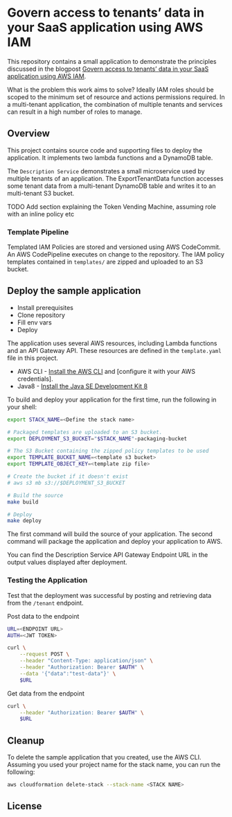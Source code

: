 # Govern access to tenants’ data in your SaaS application using AWS IAM

This repository contains a small application to demonstrate the principles discussed in the blogpost [Govern access to tenants’ data in your SaaS application using AWS IAM]().

What is the problem this work aims to solve? Ideally IAM roles should be scoped to the minimum set of resource and actions permissions required. In a multi-tenant application, the combination of multiple tenants and services can result in a high number of roles to manage.

## Overview

This project contains source code and supporting files to deploy the application. It implements two lambda functions and a DynamoDB table.

The `Description Service` demonstrates a small microservice used by multiple tenants of an application. The ExportTenantData function accesses some tenant data from a multi-tenant DynamoDB table and writes it to an multi-tenant S3 bucket.

TODO Add section explaining the Token Vending Machine, assuming role with an inline policy etc

### Template Pipeline

Templated IAM Policies are stored and versioned using AWS CodeCommit.
An AWS CodePipeline executes on change to the repository.
The IAM policy templates contained in `templates/` are zipped and uploaded to an S3 bucket.

## Deploy the sample application

- Install prerequisites
- Clone repository
- Fill env vars
- Deploy

The application uses several AWS resources, including Lambda functions and an API Gateway API. These resources are defined in the `template.yaml` file in this project.

- AWS CLI - [Install the AWS CLI](https://docs.aws.amazon.com/cli/latest/userguide/cli-chap-install.html) and [configure it with your AWS credentials].
- Java8 - [Install the Java SE Development Kit 8](http://www.oracle.com/technetwork/java/javase/downloads/jdk8-downloads-2133151.html)

To build and deploy your application for the first time, run the following in your shell:

```bash
export STACK_NAME=<Define the stack name>

# Packaged templates are uploaded to an S3 bucket.
export DEPLOYMENT_S3_BUCKET="$STACK_NAME"-packaging-bucket

# The S3 Bucket containing the zipped policy templates to be used
export TEMPLATE_BUCKET_NAME=<template s3 bucket>
export TEMPLATE_OBJECT_KEY=<template zip file>

# Create the bucket if it doesn't exist
# aws s3 mb s3://$DEPLOYMENT_S3_BUCKET

# Build the source
make build

# Deploy
make deploy
```

The first command will build the source of your application.
The second command will package the application and deploy your application to AWS.

You can find the Description Service API Gateway Endpoint URL in the output values displayed after deployment.

### Testing the Application

Test that the deployment was successful by posting and retrieving data from the `/tenant` endpoint.


Post data to the endpoint
```bash
URL=<ENDPOINT URL>
AUTH=<JWT TOKEN>

curl \
    --request POST \
    --header "Content-Type: application/json" \
    --header "Authorization: Bearer $AUTH" \
    --data '{"data":"test-data"}' \
    $URL 
```

Get data from the endpoint
```bash
curl \
    --header "Authorization: Bearer $AUTH" \
    $URL
```


## Cleanup

To delete the sample application that you created, use the AWS CLI. Assuming you used your project name for the stack name, you can run the following:

```bash
aws cloudformation delete-stack --stack-name <STACK NAME>
```

## License

